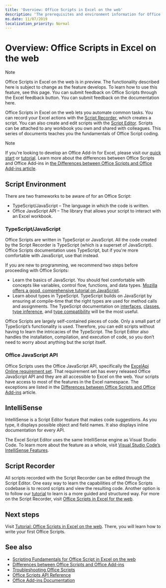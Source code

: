 ```yaml
---
title: 'Overview: Office Scripts in Excel on the web'
description: 'The prerequisites and environment information for Office Scripts for Excel on the web.'
ms.date: 11/07/2019
localization_priority: Normal
---
```


# Overview: Office Scripts in Excel on the web

> [!NOTE]
> Office Scripts in Excel on the web is in preview. The functionality described here is subject to change as the feature develops. To learn how to use this feature, see this page. You can submit feedback on Office Scripts through the Excel feedback button. You can submit feedback on the documentation here.

Office Scripts in Excel on the web lets you automate common tasks. You can record your Excel actions with the [Script Recorder](https://aka.ms/makersdogfood), which creates a script. You can also create and edit scripts with the [Script Editor](https://aka.ms/makersdogfood). Scripts can be attached to any workbook you own and shared with colleagues. This series of documents teaches you the fundamentals of Office Script coding.

> [!NOTE]
> If you're looking to develop an Office Add-In for Excel, please visit our [quick start](/office/dev/add-ins/quickstarts/excel-quickstart-jquery) or [tutorial](/office/dev/add-ins/tutorials/excel-tutorial). Learn more about the differences between Office Scripts and Office Add-ins in [the Differences between Office Scripts and Office Add-ins article](../resources/differences-scripts-add-ins.md).

## Script Environment

There are two frameworks to be aware of for an Office Script:

- TypeScript/JavaScript – The language in which the code is written.
- Office JavaScript API – The library that allows your script to interact with an Excel workbook.

### TypeScript/JavaScript

Office Scripts are written in TypeScript or JavaScript. All the code created by the Script Recorder is TypeScript (which is a superset of JavaScript). Office Scripts documentation uses TypeScript, but if you're more comfortable with JavaScript, use that instead.

If you are new to programming, we recommend two steps before proceeding with Office Scripts:

- Learn the basics of JavaScript. You should feel comfortable with concepts like variables, control flow, functions, and data types. [Mozilla offers a good, comprehensive tutorial on JavaScript](https://developer.mozilla.org/docs/Web/JavaScript/Guide/Introduction).
- Learn about types in TypeScript. TypeScript builds on JavaScript by ensuring at compile-time that the right types are used for method calls and assignments. The TypeScript documentation on [interfaces](https://www.typescriptlang.org/docs/handbook/interfaces.html), [classes](https://www.typescriptlang.org/docs/handbook/classes.html), [type inference](https://www.typescriptlang.org/docs/handbook/type-inference.html), and [type compatibility](https://www.typescriptlang.org/docs/handbook/type-compatibility.html) will be the most useful.

Office Scripts are largely self-contained pieces of code. Only a small part of TypeScript’s functionality is used. Therefore, you can edit scripts without having to learn the intricacies of the TypeScript. The Script Editor also handles the installation, compilation, and execution of code, so you don’t need to worry about anything but the script itself.

### Office JavaScript API

Office Scripts uses the Office JavaScript API, specifically the [ExcelApi Online requirement set](/javascript/api/excel). That requirement set has every released Office JavaScript API and they are all accessible to Excel on the web. Your scripts have access to most of the features in the Excel namespace. The exceptions are listed in the [Differences between Office Scripts and Office Add-ins](../resources/differences-scripts-add-ins.md#apis) article.

## IntelliSense

IntelliSense is a Script Editor feature that makes code suggestions. As you type, it displays possible object and field names. It also displays inline documentation for every API.

The Excel Script Editor uses the same IntelliSense engine as Visual Studio Code. To learn more about the feature as a whole, visit [Visual Studio Code’s IntelliSense Features](https://code.visualstudio.com/docs/editor/intellisense#_intellisense-features).

## Script Recorder

All scripts recorded with the Script Recorder can be edited through the Script Editor. One easy way to learn the capabilities of the Office Scripts codebase is to record scripts and view the resulting code. Another option is to follow our [tutorial](../tutorials/office-scripts.md) to learn is a more guided and structured way. For more on the Script Recorder, visit [Office Scripts in Excel for the web](https://aka.ms/makersdogfood).

## Next steps

Visit [Tutorial: Office Scripts in Excel on the web](../tutorials/office-scripts.md). There, you will learn how to write your first Office Scripts.

## See also

- [Scripting Fundamentals for Office Script in Excel on the web](../develop/scripting-fundamentals.md)
- [Differences between Office Scripts and Office Add-ins](../resources/differences-scripts-add-ins.md)
- [Troubleshooting Office Scripts](../testing/troubleshooting.md)
- [Office Scripts API Reference](/javascript/api/excel)
- [Office Add-ins Documentation](/office/dev/add-ins)
